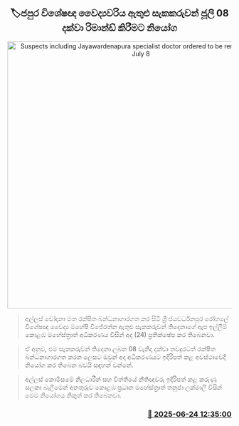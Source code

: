 <p align='center'><b><h2 align='center' title='Suspects including Jayawardenapura specialist doctor ordered to be remanded until July 8'>🏷ජපුර විශේෂඥ වෛද්‍යවරිය ඇතුළු සැකකරුවන් ජූලි 08 දක්වා රිමාන්ඩ් කිරීමට නියෝග</h2></b></p>
<p align='center'><img src='https://helakuru.sgp1.cdn.digitaloceanspaces.com/esana/images/lib/court-2.jpg' width='600' alt='Suspects including Jayawardenapura specialist doctor ordered to be remanded until July 8'></p>

> අල්ලස් චෝදනා මත රක්ෂිත බන්ධනාගාරගත කර සිටි ශ්‍රී ජයවර්ධනපුර රෝහලේ විශේෂඥ වෛද්‍ය මහේෂි විජේරත්න ඇතුළු සැකකරුවන් තිදෙනාගේ ඇප ඉල්ලීම් කොළඹ මහේස්ත්‍රාත් අධිකරණය විසින් අද (24) ප්‍රතික්ෂේප කර තිබෙනවා.

> ඒ අනුව, එම සැකකරුවන් තිදෙනා ලබන 08 වැනිදා දක්වා තවදුරටත් රක්ෂිත බන්ධනාගාරගත කරන ලෙසට ඔවුන් අද අධිකරණයට ඉදිරිපත් කළ අවස්ථාවේදී නියෝග කර තිබෙන බවයි සඳහන් වන්නේ.

> අල්ලස් කොමිසමේ නිලධාරීන් සහ විත්තියේ නීතිඥවරු ඉදිරිපත් කළ කරුණු සලකා බැලීමෙන් අනතුරුව කොළඹ ප්‍රධාන මහේස්ත්‍රාත් තනුජා ලක්මාලි විසින් මෙම නියෝගය නිකුත් කර තිබෙනවා.



<h3 align='right'><a href='https://www.helakuru.lk/esana/p/111298/'>📅 2025-06-24 12:35:00</a></h3>
